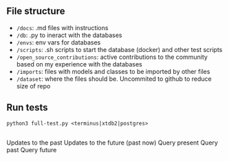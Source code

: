 ## File structure

- `/docs`: .md files with instructions
- `/db`: .py to ineract with the databases
- `/envs`: env vars for databases
- `/scripts`: .sh scripts to start the database (docker) and other test scripts
- `/open_source_contributions`: active contributions to the community based on my experience with the databases
- `/imports`: files with models and classes to be imported by other files
- `/dataset`: where the files should be. Uncommited to github to reduce size of repo


## Run tests

```
python3 full-test.py <terminus|xtdb2|postgres>
```

## 
Updates to the past
Updates to the future (past now)
Query present
Query past
Query future
